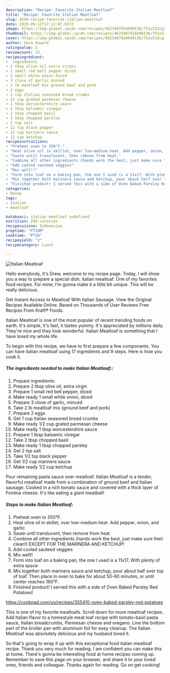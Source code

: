 ```yaml
---
description: "Recipe: Favorite Italian Meatloaf"
title: "Recipe: Favorite Italian Meatloaf"
slug: 4250-recipe-favorite-italian-meatloaf
date: 2019-09-12T17:12:07.837Z
image: https://img-global.cpcdn.com/recipes/4623487924699136/751x532cq70/italian-meatloaf-recipe-main-photo.jpg
thumbnail: https://img-global.cpcdn.com/recipes/4623487924699136/751x532cq70/italian-meatloaf-recipe-main-photo.jpg
cover: https://img-global.cpcdn.com/recipes/4623487924699136/751x532cq70/italian-meatloaf-recipe-main-photo.jpg
author: Vera Howard
ratingvalue: 3
reviewcount: 15
recipeingredient:
-  ingredients
- 2 tbsp olive oil extra virgin
- 1 small red bell pepper diced
- 1 small white onion diced
- 3 clove of garlic minced
- 2 lb meatloaf mix ground beef and pork
- 2 eggs
- 1 cup Italian seasoned bread crumbs
- 12 cup grated parmesan cheese
- 1 tbsp worcestershire sauce
- 1 tbsp balsamic vinegar
- 2 tbsp chopped basil
- 1 tbsp chopped parsley
- 2 tsp salt
- 12 tsp black pepper
- 12 cup marinera sauce
- 12 cup ketchup
recipeinstructions:
- "Preheat oven to 350°F."
- "Heat olive oil in skillet, over low-medium heat. Add pepper, onion, and garlic."
- "Saute until translucent, then remove from heat."
- "Combine all other ingredients (hands work the best, just make sure their clean!)  EXCEPT FOR THE MARINERA AND KETCHUP!"
- "Add cooled sauteed veggies"
- "Mix well!!"
- "Form into loaf on a baking pan, the one I used is a 11x17. With plenty of extra space"
- "Mix together both marinera sauce and ketchup, pour about half over top of loaf. Then place in oven to bake for about 50-60 minutes, or until center reaches 160°F."
- "Finished product! I served this with a side of Oven Baked Parsley Red Potatoes!  https://cookpad.com/us/recipes/355410-oven-baked-parsley-red-potatoes"
categories:
- Resep
tags:
- italian
- meatloaf

katakunci: italian meatloaf undefined
nutrition: 299 calories
recipecuisine: Indonesian
preptime: "PT28M"
cooktime: "PT2H"
recipeyield: "2"
recipecategory: Lunch

---
```



![Italian Meatloaf](https://img-global.cpcdn.com/recipes/4623487924699136/751x532cq70/italian-meatloaf-recipe-main-photo.jpg)

Hello everybody, it's Drew, welcome to my recipe page. Today, I will show you a way to prepare a special dish, italian meatloaf. One of my favorites food recipes. For mine, I'm gonna make it a little bit unique. This will be really delicious.

Get Instant Access to Meatloaf With Italian Sausage. View the Original Recipes Available Online. Based on Thousands of User Reviews Free Recipes From Kraft® Foods.

Italian Meatloaf is one of the most popular of recent trending foods on earth. It's simple, it's fast, it tastes yummy. It's appreciated by millions daily. They're nice and they look wonderful. Italian Meatloaf is something that I have loved my whole life.


To begin with this recipe, we have to first prepare a few components. You can have italian meatloaf using 17 ingredients and 9 steps. Here is how you cook it.

##### The ingredients needed to make Italian Meatloaf::

1. Prepare  ingredients:
1. Prepare 2 tbsp olive oil, extra virgin
1. Prepare 1 small red bell pepper, diced
1. Make ready 1 small white onion, diced
1. Prepare 3 clove of garlic, minced
1. Take 2 lb meatloaf mix (ground beef and pork)
1. Prepare 2 eggs
1. Get 1 cup Italian seasoned bread crumbs
1. Make ready 1/2 cup grated parmesan cheese
1. Make ready 1 tbsp worcestershire sauce
1. Prepare 1 tbsp balsamic vinegar
1. Take 2 tbsp chopped basil
1. Make ready 1 tbsp chopped parsley
1. Get 2 tsp salt
1. Take 1/2 tsp black pepper
1. Get 1/2 cup marinera sauce
1. Make ready 1/2 cup ketchup


Pour remaining pasta sauce over meatloaf. Italian Meatloaf is a tender, flavorful meatloaf made from a combination of ground beef and Italian sausage. Cooked in a rich tomato sauce and covered with a thick layer of Fontina cheese. It&#39;s like eating a giant meatball! 

##### Steps to make Italian Meatloaf:

1. Preheat oven to 350°F.
1. Heat olive oil in skillet, over low-medium heat. Add pepper, onion, and garlic.
1. Saute until translucent, then remove from heat.
1. Combine all other ingredients (hands work the best, just make sure their clean!)  EXCEPT FOR THE MARINERA AND KETCHUP!
1. Add cooled sauteed veggies
1. Mix well!!
1. Form into loaf on a baking pan, the one I used is a 11x17. With plenty of extra space
1. Mix together both marinera sauce and ketchup, pour about half over top of loaf. Then place in oven to bake for about 50-60 minutes, or until center reaches 160°F.
1. Finished product! I served this with a side of Oven Baked Parsley Red Potatoes!

https://cookpad.com/us/recipes/355410-oven-baked-parsley-red-potatoes


This is one of my favorite meatloafs. Scroll down for more meatloaf recipes. Add Italian flavor to a homestyle meat loaf recipe with tomato-basil pasta sauce, Italian breadcrumbs, Parmesan cheese and oregano. Line the bottom part of the broiler pan with aluminum foil for easy cleanup. The Italian Meatloaf was absolutely delicious and my husband loved it. 

So that's going to wrap it up with this exceptional food italian meatloaf recipe. Thank you very much for reading. I am confident you can make this at home. There's gonna be interesting food at home recipes coming up. Remember to save this page on your browser, and share it to your loved ones, friends and colleague. Thanks again for reading. Go on get cooking!
